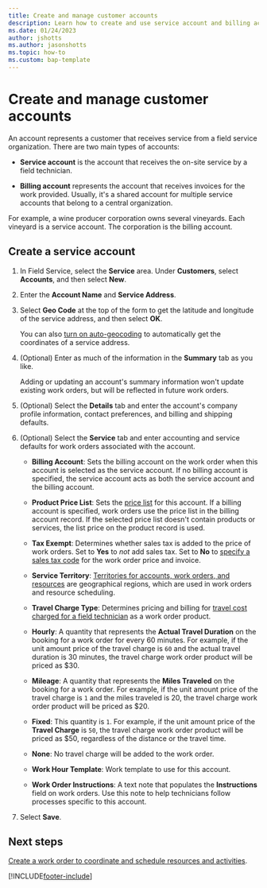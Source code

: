 ```yaml
---
title: Create and manage customer accounts
description: Learn how to create and use service account and billing accounts in Dynamics 365 Field Service.
ms.date: 01/24/2023
author: jshotts
ms.author: jasonshotts
ms.topic: how-to
ms.custom: bap-template
---
```


# Create and manage customer accounts

An account represents a customer that receives service from a field service organization. There are two main types of accounts:

- **Service account** is the account that receives the on-site service by a field technician.

- **Billing account** represents the account that receives invoices for the work provided. Usually, it's a shared account for multiple service accounts that belong to a central organization.

For example, a wine producer corporation owns several vineyards. Each vineyard is a service account. The corporation is the billing account.

## Create a service account

1. In Field Service, select the **Service** area. Under **Customers**, select **Accounts**, and then select **New**.

1. Enter the **Account Name** and **Service Address**.

1. Select **Geo Code** at the top of the form to get the latitude and longitude of the service address, and then select **OK**.

    You can also [turn on auto-geocoding](turn-on-auto-geocoding.md) to automatically get the coordinates of a service address.

1. (Optional) Enter as much of the information in the **Summary** tab as you like.

    Adding or updating an account's summary information won't update existing work orders, but will be reflected in future work orders.

1. (Optional) Select the **Details** tab and enter the account's company profile information, contact preferences, and billing and shipping defaults.

1. (Optional) Select the **Service** tab and enter accounting and service defaults for work orders associated with the account.

    - **Billing Account**: Sets the billing account on the work order when this account is selected as the service account. If no billing account is specified, the service account acts as both the service account and the billing account.

    - **Product Price List**: Sets the [price list](create-price-list.md) for this account. If a billing account is specified, work orders use the price list in the billing account record. If the selected price list doesn't contain products or services, the list price on the product record is used.

    - **Tax Exempt**: Determines whether sales tax is added to the price of work orders. Set to **Yes** to *not* add sales tax. Set to **No** to [specify a sales tax code](set-up-tax-codes.md) for the work order price and invoice.

    - **Service Territory**: [Territories for accounts, work orders, and resources](set-up-territories.md) are geographical regions, which are used in work orders and resource scheduling.

    - **Travel Charge Type**: Determines pricing and billing for [travel cost charged for a field technician](travel-charges.md) as a work order product.

    - **Hourly**: A quantity that represents the **Actual Travel Duration** on the booking for a work order for every 60 minutes. For example, if the unit amount price of the travel charge is `60` and the actual travel duration is 30 minutes, the travel charge work order product will be priced as $30.

    - **Mileage**: A quantity that represents the **Miles Traveled** on the booking for a work order. For example, if the unit amount price of the travel charge is `1` and the miles traveled is 20, the travel charge work order product will be priced as $20.

    - **Fixed**: This quantity is `1`. For example, if the unit amount price of the **Travel Charge** is `50`, the travel charge work order product will be priced as $50, regardless of the distance or the travel time.

    - **None**: No travel charge will be added to the work order.

    - **Work Hour Template**: Work template to use for this account.

    - **Work Order Instructions**: A text note that populates the **Instructions** field on work orders. Use this note to help technicians follow processes specific to this account.

1. Select **Save**.

## Next steps

[Create a work order to coordinate and schedule resources and activities](create-work-order.md).

[!INCLUDE[footer-include](../includes/footer-banner.md)]
